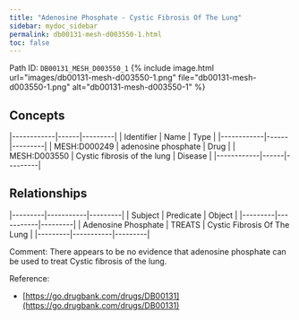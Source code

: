 ```yaml
---
title: "Adenosine Phosphate - Cystic Fibrosis Of The Lung"
sidebar: mydoc_sidebar
permalink: db00131-mesh-d003550-1.html
toc: false 
---
```



Path ID: `DB00131_MESH_D003550_1`
{% include image.html url="images/db00131-mesh-d003550-1.png" file="db00131-mesh-d003550-1.png" alt="db00131-mesh-d003550-1" %}

## Concepts

|------------|------|---------|
| Identifier | Name | Type    |
|------------|------|---------|
| MESH:D000249 | adenosine phosphate | Drug |
| MESH:D003550 | Cystic fibrosis of the lung | Disease |
|------------|------|---------|

## Relationships

|---------|-----------|---------|
| Subject | Predicate | Object  |
|---------|-----------|---------|
| Adenosine Phosphate | TREATS | Cystic Fibrosis Of The Lung |
|---------|-----------|---------|

Comment: There appears to be no evidence that adenosine phosphate can be used to treat Cystic fibrosis of the lung.

Reference: 
  - [https://go.drugbank.com/drugs/DB00131](https://go.drugbank.com/drugs/DB00131)
